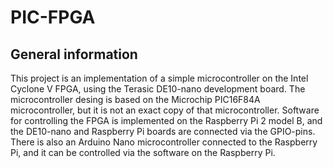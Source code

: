# PIC-FPGA

## General information

This project is an implementation of a simple microcontroller on the Intel Cyclone V FPGA, using the Terasic DE10-nano development board. The microcontroller desing is based on the Microchip PIC16F84A microcontroller, but it is not an exact copy of that microcontroller. Software for controlling the FPGA is implemented on the Raspberry Pi 2 model B, and the DE10-nano and Raspberry Pi boards are connected via the GPIO-pins. There is also an Arduino Nano microcontroller connected to the Raspberry Pi, and it can be controlled via the software on the Raspberry Pi.